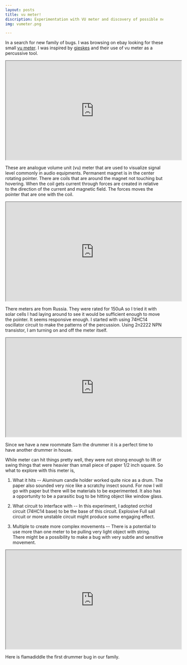 ```yaml
---
layout: posts
title: vu meter!
discription: Experimentation with VU meter and discovery of possible new family
img: vumeter.png

---
```



In a search for new family of bugs. I was browsing on ebay looking for these small <a href="https://www.ebay.com/sch/i.html?_from=R40&_trksid=m570.l1313&_nkw=vumeter+lot&_sacat=0&LH_TitleDesc=0&_odkw=meter+lot&_osacat=0&LH_TitleDesc=0"> vu meter</a>. I was inspired by <a href="http://gieskes.nl/">gieskes</a> and their use of vu meter as a percussive tool. 


<iframe width="560" height="315" src="https://www.youtube.com/embed/9VGdaDbcCrc?rel=0&amp;controls=1&amp;showinfo=0&amp;modestbranding=1"></iframe>

These are analogue volume unit (vu) meter that are used to visualize signal level commonly in audio equipments. Permanent magnet is in the center rotating pointer. There are coils that are around the magnet not touching but hovering. When the coil gets current through forces are created in relative to the direction of the current and magnetic field. The forces moves the pointer that are one with the coil. 


<iframe width="560" height="315" src="https://www.youtube.com/embed/ToMXyztlkyY?rel=0&amp;controls=1&amp;showinfo=0&amp;modestbranding=1"></iframe>

There meters are from Russia. They were rated for 150uA so I tried it with solar cells I had laying around to see it would be sufficient enough to move the pointer. It seems responsive enough. I started with using 74HC14 oscillator circuit to make the patterns of the percussion. Using 2n2222 NPN transistor, I am turning on and off the meter itself. 

<iframe width="560" height="315" src="https://www.youtube.com/embed/UL2pOa0_0gs?rel=0&amp;controls=1&amp;showinfo=0&amp;modestbranding=1"></iframe>

Since we have a new roommate Sam the drummer it is a perfect time to have another drummer in house. 

While meter can hit things pretty well, they were not strong enough to lift or swing things that were heavier than small piece of paper 1/2 inch square. So what to explore with this meter is,

1. What it hits -- Aluminum candle holder worked quite nice as a drum. The paper also sounded very nice like a scratchy insect sound. For now I will go with paper but there will be materials to be experimented. It also has a opportunity to be a parasitic bug to be hitting object like window glass.

1. What circuit to interface with -- In this experiment, I adopted orchid circuit (74HC14 base) to be the base of this circuit. Explosive Full sail circuit or more unstable circuit might produce some engaging effect. 

1. Multiple to create more complex movements -- There is a potential to use more than one meter to be pulling very light object with string. There might be a possibility to make a bug with very subtle and sensitive movement.

<iframe width="560" height="315" src="https://www.youtube.com/embed/KrCxsgBQne8?rel=0&amp;controls=1&amp;showinfo=0&amp;modestbranding=1"></iframe>


Here is flamadiddle the first drummer bug in our family. 
